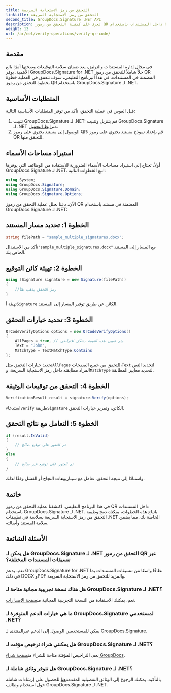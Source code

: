```yaml
---
title: التحقق من رمز الاستجابة السريعة
linktitle: التحقق من رمز الاستجابة السريعة
second_title: GroupDocs.Signature .NET API
description: تعرف على كيفية التحقق من رموز QR داخل المستندات باستخدام GroupDocs.Signature لـ .NET. برنامج تعليمي شامل مع دليل خطوة بخطوة.
weight: 12
url: /ar/net/verify-operations/verify-qr-code/
---
```

## مقدمة
في مجال إدارة المستندات والتوثيق، يعد ضمان سلامة التوقيعات وصحتها أمرًا بالغ الأهمية. يوفر GroupDocs.Signature for .NET حلاً شاملاً للتحقق من رموز QR المضمنة في المستندات. في هذا البرنامج التعليمي، سوف نتعمق في العملية خطوة بخطوة للتحقق من رموز QR باستخدام GroupDocs.Signature لـ .NET.
## المتطلبات الأساسية
قبل الغوص في عملية التحقق، تأكد من توفر المتطلبات الأساسية التالية:
1.  تثبيت GroupDocs.Signature لـ .NET: قم بتنزيل وتثبيت GroupDocs.Signature لـ .NET من[رابط التحميل](https://releases.groupdocs.com/signature/net/).
2. الوصول إلى مستند يحتوي على رموز QR: قم بإعداد نموذج مستند يحتوي على رموز QR للتحقق منها. 

## استيراد مساحات الأسماء
أولاً، تحتاج إلى استيراد مساحات الأسماء الضرورية للاستفادة من الوظائف التي يوفرها GroupDocs.Signature لـ .NET. اتبع الخطوات التالية:

```csharp
using System;
using GroupDocs.Signature;
using GroupDocs.Signature.Domain;
using GroupDocs.Signature.Options;
```


الآن، دعنا نحلل عملية التحقق من رموز QR المضمنة في مستند باستخدام GroupDocs.Signature لـ .NET:
## الخطوة 1: تحديد مسار المستند
```csharp
string filePath = "sample_multiple_signatures.docx";
```
 تأكد من الاستبدال`"sample_multiple_signatures.docx"` مع المسار إلى المستند الخاص بك.
## الخطوة 2: تهيئة كائن التوقيع
```csharp
using (Signature signature = new Signature(filePath))
{
    //رمز التحقق يذهب هنا
}
```
 تهيئة أ`Signature` الكائن عن طريق توفير المسار إلى المستند.
## الخطوة 3: تحديد خيارات التحقق
```csharp
QrCodeVerifyOptions options = new QrCodeVerifyOptions()
{
    AllPages = true, // يتم تعيين هذه القيمة بشكل افتراضي
    Text = "John",
    MatchType = TextMatchType.Contains
};
```
 تحديد خيارات التحقق مثل`AllPages` للتحقق من جميع الصفحات،`Text` لتحديد النص المراد مطابقته داخل رمز الاستجابة السريعة، و`MatchType` لتحديد معايير المطابقة.
## الخطوة 4: التحقق من توقيعات الوثيقة
```csharp
VerificationResult result = signature.Verify(options);
```
 استدعاء`Verify` طريقة`Signature` الكائن، وتمرير خيارات التحقق.
## الخطوة 5: التعامل مع نتائج التحقق
```csharp
if (result.IsValid)
{
    // تم العثور على توقيع صالح
}
else
{
    // تم العثور على توقيع غير صالح
}
```
واستنادًا إلى نتيجة التحقق، تعامل مع سيناريوهات النجاح أو الفشل وفقًا لذلك.

## خاتمة
في هذا البرنامج التعليمي، اكتشفنا عملية التحقق من رموز QR داخل المستندات باستخدام GroupDocs.Signature لـ .NET. باتباع هذه الخطوات، يمكنك دمج وظيفة التحقق من رمز الاستجابة السريعة بسلاسة في تطبيقات .NET الخاصة بك، مما يضمن سلامة المستند وأصالته.
## الأسئلة الشائعة
### هل يمكن لـ GroupDocs.Signature لـ .NET التحقق من رموز QR عبر تنسيقات المستندات المختلفة؟
نعم، يدعم GroupDocs.Signature for .NET نطاقًا واسعًا من تنسيقات المستندات بما في ذلك DOCX وPDF والمزيد للتحقق من رمز الاستجابة السريعة.
### هل هناك نسخة تجريبية مجانية متاحة لـ GroupDocs.Signature لـ .NET؟
 نعم، يمكنك الاستفادة من النسخة التجريبية المجانية من[صفحة الإصدارات](https://releases.groupdocs.com/).
### ما هي خيارات الدعم المتوفرة لـ GroupDocs.Signature لمستخدمي .NET؟
 يمكن للمستخدمين الوصول إلى الدعم عبر[المنتدى](https://forum.groupdocs.com/c/signature/13) لـ GroupDocs.Signature.
### هل يمكنني شراء ترخيص مؤقت لـ GroupDocs.Signature لـ .NET؟
 نعم، التراخيص المؤقتة متاحة للشراء من[صفحة شراء GroupDocs](https://purchase.groupdocs.com/temporary-license/).
### هل تتوفر وثائق شاملة لـ GroupDocs.Signature لـ .NET؟
 بالتأكيد، يمكنك الرجوع إلى الوثائق التفصيلية المقدمة[هنا](https://tutorials.groupdocs.com/signature/net/) للحصول على إرشادات شاملة حول استخدام وظائف GroupDocs.Signature لـ .NET.